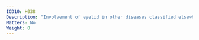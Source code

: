 ```yaml
---
ICD10: H038
Description: "Involvement of eyelid in other diseases classified elsewhere"
Matters: No
Weight: 0
---
```


